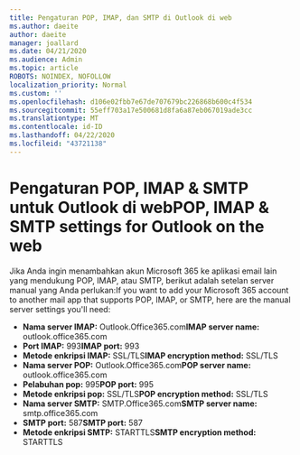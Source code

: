 ```yaml
---
title: Pengaturan POP, IMAP, dan SMTP di Outlook di web
ms.author: daeite
author: daeite
manager: joallard
ms.date: 04/21/2020
ms.audience: Admin
ms.topic: article
ROBOTS: NOINDEX, NOFOLLOW
localization_priority: Normal
ms.custom: ''
ms.openlocfilehash: d106e02fbb7e67de707679bc226868b600c4f534
ms.sourcegitcommit: 55eff703a17e500681d8fa6a87eb067019ade3cc
ms.translationtype: MT
ms.contentlocale: id-ID
ms.lasthandoff: 04/22/2020
ms.locfileid: "43721138"
---
```

# <a name="pop-imap--smtp-settings-for-outlook-on-the-web"></a><span data-ttu-id="c1a43-102">Pengaturan POP, IMAP & SMTP untuk Outlook di web</span><span class="sxs-lookup"><span data-stu-id="c1a43-102">POP, IMAP & SMTP settings for Outlook on the web</span></span>

<span data-ttu-id="c1a43-103">Jika Anda ingin menambahkan akun Microsoft 365 ke aplikasi email lain yang mendukung POP, IMAP, atau SMTP, berikut adalah setelan server manual yang Anda perlukan:</span><span class="sxs-lookup"><span data-stu-id="c1a43-103">If you want to add your Microsoft 365 account to another mail app that supports POP, IMAP, or SMTP, here are the manual server settings you'll need:</span></span>
  
- <span data-ttu-id="c1a43-104">**Nama server IMAP:** Outlook.Office365.com</span><span class="sxs-lookup"><span data-stu-id="c1a43-104">**IMAP server name:** outlook.office365.com</span></span>
- <span data-ttu-id="c1a43-105">**Port IMAP:** 993</span><span class="sxs-lookup"><span data-stu-id="c1a43-105">**IMAP port:** 993</span></span>
- <span data-ttu-id="c1a43-106">**Metode enkripsi IMAP:** SSL/TLS</span><span class="sxs-lookup"><span data-stu-id="c1a43-106">**IMAP encryption method:** SSL/TLS</span></span>
- <span data-ttu-id="c1a43-107">**Nama server POP:** Outlook.Office365.com</span><span class="sxs-lookup"><span data-stu-id="c1a43-107">**POP server name:** outlook.office365.com</span></span>  
- <span data-ttu-id="c1a43-108">**Pelabuhan pop:** 995</span><span class="sxs-lookup"><span data-stu-id="c1a43-108">**POP port:** 995</span></span>  
- <span data-ttu-id="c1a43-109">**Metode enkripsi pop:** SSL/TLS</span><span class="sxs-lookup"><span data-stu-id="c1a43-109">**POP encryption method:** SSL/TLS</span></span>  
- <span data-ttu-id="c1a43-110">**Nama server SMTP:** SMTP.Office365.com</span><span class="sxs-lookup"><span data-stu-id="c1a43-110">**SMTP server name:** smtp.office365.com</span></span>
- <span data-ttu-id="c1a43-111">**SMTP port:** 587</span><span class="sxs-lookup"><span data-stu-id="c1a43-111">**SMTP port:** 587</span></span>
- <span data-ttu-id="c1a43-112">**Metode enkripsi SMTP:** STARTTLS</span><span class="sxs-lookup"><span data-stu-id="c1a43-112">**SMTP encryption method:** STARTTLS</span></span>